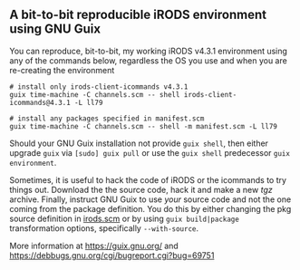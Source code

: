 ## A bit-to-bit reproducible iRODS environment using GNU Guix

You can reproduce, bit-to-bit, my working iRODS v4.3.1 environment using
any of the commands below, regardless the OS you use and when you are
re-creating the environment

```
# install only irods-client-icommands v4.3.1
guix time-machine -C channels.scm -- shell irods-client-icommands@4.3.1 -L ll79

# install any packages specified in manifest.scm
guix time-machine -C channels.scm -- shell -m manifest.scm -L ll79
```

Should your GNU Guix installation not provide `guix shell`, then either
upgrade `guix` via `[sudo] guix pull` or use the `guix shell` predecessor
`guix environment`.

Sometimes, it is useful to hack the code of iRODS or the icommands to try
things out. Download the the source code, hack it and make a new <em>tgz</em>
archive. Finally, instruct GNU Guix to use <em>your</em> source code and not
the one coming from the package definition. You do this by either changing the
 pkg source definition in [irods.scm](ll79/irods.scm) or by using `guix build|package` transformation options, specifically `--with-source`.

More information at https://guix.gnu.org/ and https://debbugs.gnu.org/cgi/bugreport.cgi?bug=69751 